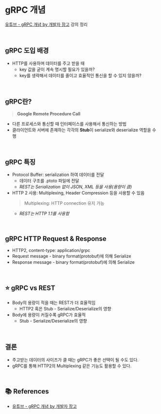 # gRPC 개념

[유튜브 - gRPC 개념 by 개발자 장고](https://www.youtube.com/watch?v=r1eJjMeFnnw) 강의 정리

<br>

## gRPC 도입 배경

- HTTP를 사용하며 데이터를 주고 받을 때
  - key 값을 굳이 계속 명시할 필요가 있을까?
  - key를 생략해서 데이터를 줄이고 효율적인 통신을 할 수 있지 않을까?

<br>

## gRPC란?

> **Google Remote Procedure Call**

- 다른 프로세스와 통신할 때 인터페이스를 사용해서 통신하는 방법
- 클라이언트와 서버에 존재하는 각각의 **Stub**이 serialize와 deserialize 역할을 수행

<br>

## gRPC 특징

- Protocol Buffer: serialization 하여 데이터를 전달
  - 데이터 구조를 .ptoto 파일에 전달
  - _REST는 Serialization 없이 JSON, XML 등을 사용(용량이 큼)_
- HTTP 2 사용: Multiplexing, Header Compression 등을 사용할 수 있음
  > Multiplexing: HTTP connection 유지 가능
  - _REST는 HTTP 1.1를 사용함_

<br>

## gRPC HTTP Request & Response

- HTTP2, content-type: application/grpc
- Request message - binary format(protobuf)에 의해 Serialize
- Response message - binary format(protobuf)에 의해 Serialize

<br>

## ⭐ gRPC vs REST

- Body의 용량이 적을 때는 REST가 더 효율적임
  - HTTP2 혹은 Stub - Serialize/Deserialize의 영향
- Body에 용량이 커질수록 gRPC가 효율적
  - Stub - Serialize/Deserialize의 영향

<br>

## 결론

- 주고받는 데이터의 사이즈가 클 때는 gRPC가 좋은 선택이 될 수도 있다.
- gRPC를 통해 HTTP2의 Multiplexing 같은 기능도 활용할 수 있다.

<br>

## 📚 References

- [유튜브 - gRPC 개념 by 개발자 장고](https://www.youtube.com/watch?v=r1eJjMeFnnw)
